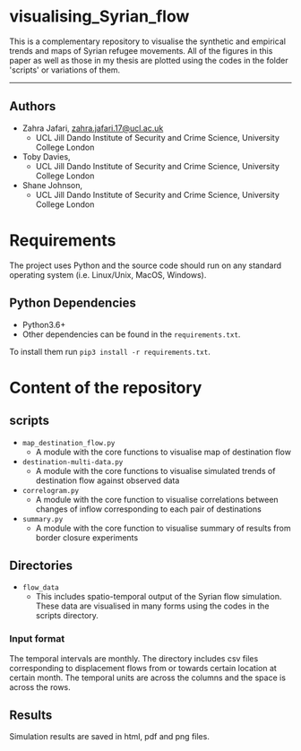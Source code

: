 # visualising_Syrian_flow
This is a complementary repository to visualise the synthetic and empirical trends and maps of Syrian refugee movements. All of the figures in this paper as well as those in my thesis are plotted using the codes in the folder 'scripts' or variations of them.
***
## Authors

 * Zahra Jafari, <zahra.jafari.17@ucl.ac.uk>
   * UCL Jill Dando Institute of Security and Crime Science, University College London
 * Toby Davies,
   * UCL Jill Dando Institute of Security and Crime Science, University College London
 * Shane Johnson,
   * UCL Jill Dando Institute of Security and Crime Science, University College London

# Requirements

The project uses Python and the source code should run on any standard operating system (i.e. Linux/Unix, MacOS, Windows).

## Python Dependencies

 - Python3.6+
 - Other dependencies can be found in the `requirements.txt`.

 To install them run `pip3 install -r requirements.txt`.

# Content of the repository

## scripts
  - `map_destination_flow.py`
    - A module with the core functions to visualise map of destination flow
  - `destination-multi-data.py`
    - A module with the core functions to visualise simulated trends of destination flow against observed data
  - `correlogram.py`
    - A module with the core function to visualise correlations between changes of inflow corresponding to each pair of destinations
  - `summary.py`
    - A module with the core function to visualise summary of results from border closure experiments

## Directories

  - `flow_data`
    - This includes spatio-temporal output of the Syrian flow simulation. These data are visualised in many forms using the codes in the scripts directory.
### Input format

The temporal intervals are monthly. The directory includes csv files corresponding to displacement flows from or towards certain location at certain month. The temporal units are across the columns and the space is across the rows.

## Results

Simulation results are saved in html, pdf and png files.
